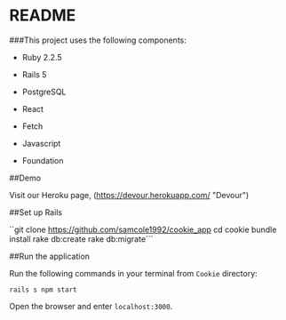 # README

###This project uses the following components:

* Ruby 2.2.5

* Rails 5

* PostgreSQL

* React

* Fetch

* Javascript

* Foundation

##Demo

Visit our Heroku page, (https://devour.herokuapp.com/ "Devour")

##Set up Rails

``git clone https://github.com/samcole1992/cookie_app
cd cookie
bundle install
rake db:create
rake db:migrate```

##Run the application

Run the following commands in your terminal from `Cookie` directory:

`rails s
npm start`

Open the browser and enter `localhost:3000`.
